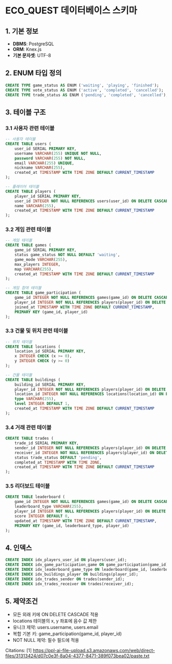 # ECO_QUEST 데이터베이스 스키마

## 1. 기본 정보
- **DBMS**: PostgreSQL
- **ORM**: Knex.js
- **기본 문자셋**: UTF-8

## 2. ENUM 타입 정의
```sql
CREATE TYPE game_status AS ENUM ('waiting', 'playing', 'finished');
CREATE TYPE vote_status AS ENUM ('active', 'completed', 'cancelled');
CREATE TYPE trade_status AS ENUM ('pending', 'completed', 'cancelled');
```

## 3. 테이블 구조

### 3.1 사용자 관련 테이블
```sql
-- 사용자 테이블
CREATE TABLE users (
    user_id SERIAL PRIMARY KEY,
    username VARCHAR(255) UNIQUE NOT NULL,
    password VARCHAR(255) NOT NULL,
    email VARCHAR(255) UNIQUE,
    nickname VARCHAR(255),
    created_at TIMESTAMP WITH TIME ZONE DEFAULT CURRENT_TIMESTAMP
);

-- 플레이어 테이블
CREATE TABLE players (
    player_id SERIAL PRIMARY KEY,
    user_id INTEGER NOT NULL REFERENCES users(user_id) ON DELETE CASCADE,
    name VARCHAR(255),
    created_at TIMESTAMP WITH TIME ZONE DEFAULT CURRENT_TIMESTAMP
);
```

### 3.2 게임 관련 테이블
```sql
-- 게임 테이블
CREATE TABLE games (
    game_id SERIAL PRIMARY KEY,
    status game_status NOT NULL DEFAULT 'waiting',
    game_mode VARCHAR(255),
    max_players INTEGER,
    map VARCHAR(255),
    created_at TIMESTAMP WITH TIME ZONE DEFAULT CURRENT_TIMESTAMP
);

-- 게임 참여 테이블
CREATE TABLE game_participation (
    game_id INTEGER NOT NULL REFERENCES games(game_id) ON DELETE CASCADE,
    player_id INTEGER NOT NULL REFERENCES players(player_id) ON DELETE CASCADE,
    joined_at TIMESTAMP WITH TIME ZONE DEFAULT CURRENT_TIMESTAMP,
    PRIMARY KEY (game_id, player_id)
);
```

### 3.3 건물 및 위치 관련 테이블
```sql
-- 위치 테이블
CREATE TABLE locations (
    location_id SERIAL PRIMARY KEY,
    x INTEGER CHECK (x >= 0),
    y INTEGER CHECK (y >= 0)
);

-- 건물 테이블
CREATE TABLE buildings (
    building_id SERIAL PRIMARY KEY,
    player_id INTEGER NOT NULL REFERENCES players(player_id) ON DELETE CASCADE,
    location_id INTEGER NOT NULL REFERENCES locations(location_id) ON DELETE CASCADE,
    type VARCHAR(255),
    level INTEGER DEFAULT 1,
    created_at TIMESTAMP WITH TIME ZONE DEFAULT CURRENT_TIMESTAMP
);
```

### 3.4 거래 관련 테이블
```sql
CREATE TABLE trades (
    trade_id SERIAL PRIMARY KEY,
    sender_id INTEGER NOT NULL REFERENCES players(player_id) ON DELETE CASCADE,
    receiver_id INTEGER NOT NULL REFERENCES players(player_id) ON DELETE CASCADE,
    status trade_status DEFAULT 'pending',
    completed_at TIMESTAMP WITH TIME ZONE,
    created_at TIMESTAMP WITH TIME ZONE DEFAULT CURRENT_TIMESTAMP
);
```

### 3.5 리더보드 테이블
```sql
CREATE TABLE leaderboard (
    game_id INTEGER NOT NULL REFERENCES games(game_id) ON DELETE CASCADE,
    leaderboard_type VARCHAR(255),
    player_id INTEGER NOT NULL REFERENCES players(player_id) ON DELETE CASCADE,
    score INTEGER DEFAULT 0,
    updated_at TIMESTAMP WITH TIME ZONE DEFAULT CURRENT_TIMESTAMP,
    PRIMARY KEY (game_id, leaderboard_type, player_id)
);
```

## 4. 인덱스
```sql
CREATE INDEX idx_players_user_id ON players(user_id);
CREATE INDEX idx_game_participation_game ON game_participation(game_id);
CREATE INDEX idx_leaderboard_game_type ON leaderboard(game_id, leaderboard_type);
CREATE INDEX idx_buildings_player ON buildings(player_id);
CREATE INDEX idx_trades_sender ON trades(sender_id);
CREATE INDEX idx_trades_receiver ON trades(receiver_id);
```

## 5. 제약조건
- 모든 외래 키에 ON DELETE CASCADE 적용
- locations 테이블의 x, y 좌표에 음수 값 제한
- 유니크 제약: users.username, users.email
- 복합 기본 키: game_participation(game_id, player_id)
- NOT NULL 제약: 필수 필드에 적용

Citations:
[1] https://ppl-ai-file-upload.s3.amazonaws.com/web/direct-files/31313424/d07c0e3f-8a04-4377-8471-389f073bea02/paste.txt